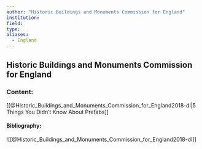 ```yaml
---
author: "Historic Buildings and Monuments Commission for England"
institution:
field:
type:
aliases:
  - England
---
```


## Historic Buildings and Monuments Commission for England

### Content:
[[@Historic_Buildings_and_Monuments_Commission_for_England2018-dl|5 Things You Didn’t Know About Prefabs]]

#### Bibliography:

![[@Historic_Buildings_and_Monuments_Commission_for_England2018-dl]]